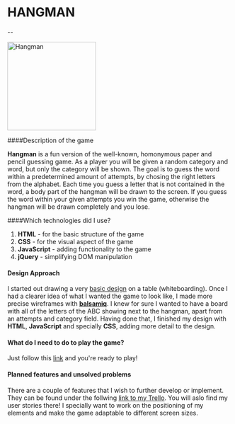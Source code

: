 # HANGMAN
--

<img src="http://ecx.images-amazon.com/images/I/81xt2%2BPD0IL.png" alt="Hangman" width="200px">

####Description of the game


**Hangman** is a fun version of the well-known, homonymous paper and pencil guessing game. As a player you will be given a random category and word, but only the category will be shown. The goal is to guess the word within a predetermined amount of attempts, by chosing the right letters from the alphabet. Each time you guess a letter that is not contained in the word, a body part of the hangman will be drawn to the screen. If you guess the word within your given attempts you win the game, otherwise the hangman will be drawn completely and you lose.  


####Which technologies did I use? 


1. **HTML** 				- for the basic structure of the game
2. **CSS**				- for the visual aspect of the game
3. **JavaScript**		- adding functionality to the game
4. **jQuery**				- simplifying DOM manipulation 


#### Design Approach


I started out drawing a very [basic design](https://github.com/davenhauser/Hangman/blob/master/assets/wireframes/hangman.wireframe1.pdf) on a table (whiteboarding). Once I had a clearer idea of what I wanted the game to look like, I made more precise wireframes with [**balsamiq**](https://github.com/davenhauser/Hangman/blob/master/assets/wireframes/Wireframes_Balsamiq.pdf). I knew for sure I wanted to have a board with all of the letters of the ABC showing next to the hangman, apart from an attempts and category field. Having done that, I finished my design with **HTML**, **JavaScript** and specially **CSS**, adding more detail to the design.  

#### What do I need to do to play the game?

Just follow this [link](http://davenhauser.github.io/Hangman/) and you're ready to play!

#### Planned features and unsolved problems

There are a couple of features that I wish to further develop or implement. They can be found under the follwing [link to my Trello](https://trello.com/b/j6nbSLfb/project-1-hangman). You will aslo find my user stories there! I specially want to work on the positioning of my elements and make the game adaptable to different screen sizes.

